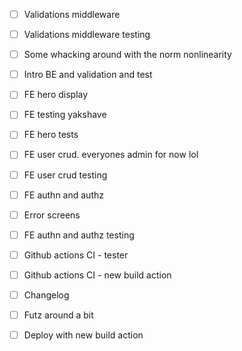 - [ ] Validations middleware
- [ ] Validations middleware testing
- [ ] Some whacking around with the norm nonlinearity

- [ ] Intro BE and validation and test
- [ ] FE hero display

- [ ] FE testing yakshave
- [ ] FE hero tests

- [ ] FE user crud. everyones admin for now lol
- [ ] FE user crud testing

- [ ] FE authn and authz
- [ ] Error screens
- [ ] FE authn and authz testing

- [ ] Github actions CI - tester
- [ ] Github actions CI - new build action

- [ ] Changelog
- [ ] Futz around a bit
- [ ] Deploy with new build action
